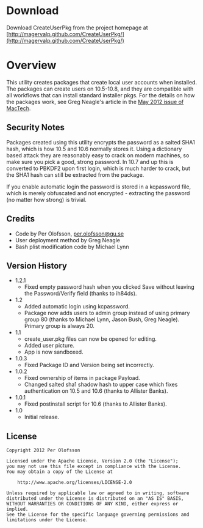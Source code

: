 Download
========

Download CreateUserPkg from the project homepage at [http://magervalp.github.com/CreateUserPkg/](http://magervalp.github.com/CreateUserPkg/)


Overview
========

This utility creates packages that create local user accounts when installed. The packages can create users on 10.5-10.8, and they are compatible with all workflows that can install standard installer pkgs. For the details on how the packages work, see Greg Neagle's article in the [May 2012 issue of MacTech](http://www.mactech.com/issue-TOCs-2012).


Security Notes
--------------

Packages created using this utility encrypts the password as a salted SHA1 hash, which is how 10.5 and 10.6 normally stores it. Using a dictionary based attack they are reasonably easy to crack on modern machines, so make sure you pick a good, strong password. In 10.7 and up this is converted to PBKDF2 upon first login, which is much harder to crack, but the SHA1 hash can still be extracted from the package.

If you enable automatic login the password is stored in a kcpassword file, which is merely obfuscated and not encrypted - extracting the password (no matter how strong) is trivial.


Credits
-------

* Code by Per Olofsson, <per.olofsson@gu.se>
* User deployment method by Greg Neagle
* Bash plist modification code by Michael Lynn


Version History
---------------

* 1.2.1
    * Fixed empty password hash when you clicked Save without leaving the Password/Verify field (thanks to ih84ds).
* 1.2
    * Added automatic login using kcpassword.
    * Package now adds users to admin group instead of using primary group 80 (thanks to Michael Lynn, Jason Bush, Greg Neagle). Primary group is always 20.
* 1.1
    * create_user.pkg files can now be opened for editing.
    * Added user picture.
    * App is now sandboxed.
* 1.0.3
    * Fixed Package ID and Version being set incorrectly.
* 1.0.2
    * Fixed ownership of items in package Payload.
    * Changed salted sha1 shadow hash to upper case which fixes authentication on 10.5 and 10.6 (thanks to Allister Banks).
* 1.0.1
    * Fixed postinstall script for 10.6 (thanks to Allister Banks).
* 1.0
    * Initial release.


License
-------

    Copyright 2012 Per Olofsson
    
    Licensed under the Apache License, Version 2.0 (the "License");
    you may not use this file except in compliance with the License.
    You may obtain a copy of the License at
    
        http://www.apache.org/licenses/LICENSE-2.0
    
    Unless required by applicable law or agreed to in writing, software
    distributed under the License is distributed on an "AS IS" BASIS,
    WITHOUT WARRANTIES OR CONDITIONS OF ANY KIND, either express or implied.
    See the License for the specific language governing permissions and
    limitations under the License.
